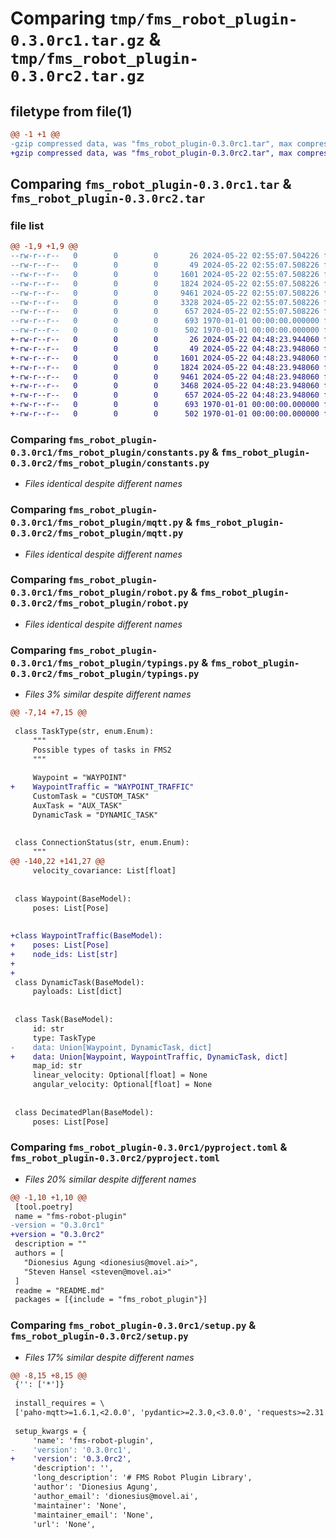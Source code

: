 # Comparing `tmp/fms_robot_plugin-0.3.0rc1.tar.gz` & `tmp/fms_robot_plugin-0.3.0rc2.tar.gz`

## filetype from file(1)

```diff
@@ -1 +1 @@
-gzip compressed data, was "fms_robot_plugin-0.3.0rc1.tar", max compression
+gzip compressed data, was "fms_robot_plugin-0.3.0rc2.tar", max compression
```

## Comparing `fms_robot_plugin-0.3.0rc1.tar` & `fms_robot_plugin-0.3.0rc2.tar`

### file list

```diff
@@ -1,9 +1,9 @@
--rw-r--r--   0        0        0       26 2024-05-22 02:55:07.504226 fms_robot_plugin-0.3.0rc1/README.md
--rw-r--r--   0        0        0       49 2024-05-22 02:55:07.508226 fms_robot_plugin-0.3.0rc1/fms_robot_plugin/__init__.py
--rw-r--r--   0        0        0     1601 2024-05-22 02:55:07.508226 fms_robot_plugin-0.3.0rc1/fms_robot_plugin/constants.py
--rw-r--r--   0        0        0     1824 2024-05-22 02:55:07.508226 fms_robot_plugin-0.3.0rc1/fms_robot_plugin/mqtt.py
--rw-r--r--   0        0        0     9461 2024-05-22 02:55:07.508226 fms_robot_plugin-0.3.0rc1/fms_robot_plugin/robot.py
--rw-r--r--   0        0        0     3328 2024-05-22 02:55:07.508226 fms_robot_plugin-0.3.0rc1/fms_robot_plugin/typings.py
--rw-r--r--   0        0        0      657 2024-05-22 02:55:07.508226 fms_robot_plugin-0.3.0rc1/pyproject.toml
--rw-r--r--   0        0        0      693 1970-01-01 00:00:00.000000 fms_robot_plugin-0.3.0rc1/setup.py
--rw-r--r--   0        0        0      502 1970-01-01 00:00:00.000000 fms_robot_plugin-0.3.0rc1/PKG-INFO
+-rw-r--r--   0        0        0       26 2024-05-22 04:48:23.944060 fms_robot_plugin-0.3.0rc2/README.md
+-rw-r--r--   0        0        0       49 2024-05-22 04:48:23.948060 fms_robot_plugin-0.3.0rc2/fms_robot_plugin/__init__.py
+-rw-r--r--   0        0        0     1601 2024-05-22 04:48:23.948060 fms_robot_plugin-0.3.0rc2/fms_robot_plugin/constants.py
+-rw-r--r--   0        0        0     1824 2024-05-22 04:48:23.948060 fms_robot_plugin-0.3.0rc2/fms_robot_plugin/mqtt.py
+-rw-r--r--   0        0        0     9461 2024-05-22 04:48:23.948060 fms_robot_plugin-0.3.0rc2/fms_robot_plugin/robot.py
+-rw-r--r--   0        0        0     3468 2024-05-22 04:48:23.948060 fms_robot_plugin-0.3.0rc2/fms_robot_plugin/typings.py
+-rw-r--r--   0        0        0      657 2024-05-22 04:48:23.948060 fms_robot_plugin-0.3.0rc2/pyproject.toml
+-rw-r--r--   0        0        0      693 1970-01-01 00:00:00.000000 fms_robot_plugin-0.3.0rc2/setup.py
+-rw-r--r--   0        0        0      502 1970-01-01 00:00:00.000000 fms_robot_plugin-0.3.0rc2/PKG-INFO
```

### Comparing `fms_robot_plugin-0.3.0rc1/fms_robot_plugin/constants.py` & `fms_robot_plugin-0.3.0rc2/fms_robot_plugin/constants.py`

 * *Files identical despite different names*

### Comparing `fms_robot_plugin-0.3.0rc1/fms_robot_plugin/mqtt.py` & `fms_robot_plugin-0.3.0rc2/fms_robot_plugin/mqtt.py`

 * *Files identical despite different names*

### Comparing `fms_robot_plugin-0.3.0rc1/fms_robot_plugin/robot.py` & `fms_robot_plugin-0.3.0rc2/fms_robot_plugin/robot.py`

 * *Files identical despite different names*

### Comparing `fms_robot_plugin-0.3.0rc1/fms_robot_plugin/typings.py` & `fms_robot_plugin-0.3.0rc2/fms_robot_plugin/typings.py`

 * *Files 3% similar despite different names*

```diff
@@ -7,14 +7,15 @@
 
 class TaskType(str, enum.Enum):
     """
     Possible types of tasks in FMS2
     """
 
     Waypoint = "WAYPOINT"
+    WaypointTraffic = "WAYPOINT_TRAFFIC"
     CustomTask = "CUSTOM_TASK"
     AuxTask = "AUX_TASK"
     DynamicTask = "DYNAMIC_TASK"
 
 
 class ConnectionStatus(str, enum.Enum):
     """
@@ -140,22 +141,27 @@
     velocity_covariance: List[float]
 
 
 class Waypoint(BaseModel):
     poses: List[Pose]
 
 
+class WaypointTraffic(BaseModel):
+    poses: List[Pose]
+    node_ids: List[str]
+
+
 class DynamicTask(BaseModel):
     payloads: List[dict]
 
 
 class Task(BaseModel):
     id: str
     type: TaskType
-    data: Union[Waypoint, DynamicTask, dict]
+    data: Union[Waypoint, WaypointTraffic, DynamicTask, dict]
     map_id: str
     linear_velocity: Optional[float] = None
     angular_velocity: Optional[float] = None
 
 
 class DecimatedPlan(BaseModel):
     poses: List[Pose]
```

### Comparing `fms_robot_plugin-0.3.0rc1/pyproject.toml` & `fms_robot_plugin-0.3.0rc2/pyproject.toml`

 * *Files 20% similar despite different names*

```diff
@@ -1,10 +1,10 @@
 [tool.poetry]
 name = "fms-robot-plugin"
-version = "0.3.0rc1"
+version = "0.3.0rc2"
 description = ""
 authors = [
   "Dionesius Agung <dionesius@movel.ai>",
   "Steven Hansel <steven@movel.ai>"
 ]
 readme = "README.md"
 packages = [{include = "fms_robot_plugin"}]
```

### Comparing `fms_robot_plugin-0.3.0rc1/setup.py` & `fms_robot_plugin-0.3.0rc2/setup.py`

 * *Files 17% similar despite different names*

```diff
@@ -8,15 +8,15 @@
 {'': ['*']}
 
 install_requires = \
 ['paho-mqtt>=1.6.1,<2.0.0', 'pydantic>=2.3.0,<3.0.0', 'requests>=2.31.0,<3.0.0']
 
 setup_kwargs = {
     'name': 'fms-robot-plugin',
-    'version': '0.3.0rc1',
+    'version': '0.3.0rc2',
     'description': '',
     'long_description': '# FMS Robot Plugin Library',
     'author': 'Dionesius Agung',
     'author_email': 'dionesius@movel.ai',
     'maintainer': 'None',
     'maintainer_email': 'None',
     'url': 'None',
```


